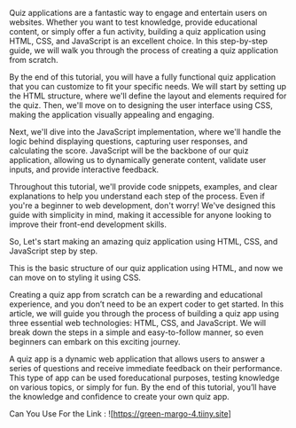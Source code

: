 Quiz applications are a fantastic way to engage and entertain users on websites. Whether you want to test knowledge, provide educational content, or simply offer a fun activity, building a quiz application using HTML, CSS, and JavaScript is an excellent choice. In this step-by-step guide, we will walk you through the process of creating a quiz application from scratch.

By the end of this tutorial, you will have a fully functional quiz application that you can customize to fit your specific needs. We will start by setting up the HTML structure, where we'll define the layout and elements required for the quiz. Then, we'll move on to designing the user interface using CSS, making the application visually appealing and engaging.

Next, we'll dive into the JavaScript implementation, where we'll handle the logic behind displaying questions, capturing user responses, and calculating the score. JavaScript will be the backbone of our quiz application, allowing us to dynamically generate content, validate user inputs, and provide interactive feedback.

Throughout this tutorial, we'll provide code snippets, examples, and clear explanations to help you understand each step of the process. Even if you're a beginner to web development, don't worry! We've designed this guide with simplicity in mind, making it accessible for anyone looking to improve their front-end development skills.

So, Let's start making an amazing quiz application using HTML, CSS, and JavaScript step by step.<br>

This is the basic structure of our quiz application using HTML, and now we can move on to styling it using CSS.<br>

Creating a quiz app from scratch can be a rewarding and educational experience, and you don’t need to be an expert coder to get started. In this article, we will guide you through the process of building a quiz app using three essential web technologies: HTML, CSS, and JavaScript. We will break down the steps in a simple and easy-to-follow manner, so even beginners can embark on this exciting journey.<br>

A quiz app is a dynamic web application that allows users to answer a series of questions and receive immediate feedback on their performance. This type of app can be used foreducational purposes, testing knowledge on various topics, or simply for fun. By the end of this tutorial, you’ll have the knowledge and confidence to create your own quiz app.

Can You Use For the Link : ![https://green-margo-4.tiiny.site]



